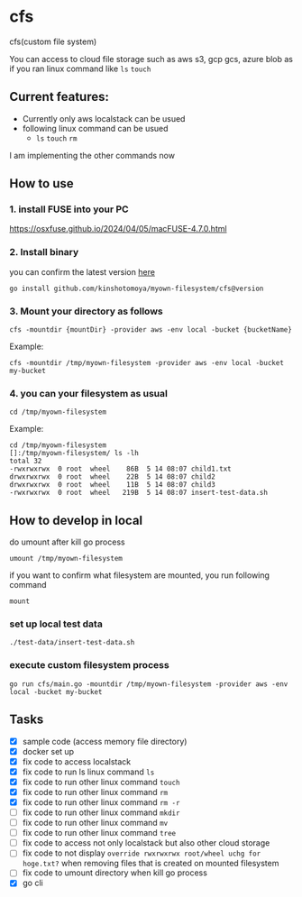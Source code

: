 # cfs

cfs(custom file system)

You can access to cloud file storage such as aws s3, gcp gcs, azure blob 
as if you ran linux command like `ls` `touch`

## Current features:
- Currently only aws localstack can be usued
- following linux command can be usued 
  - `ls` `touch` `rm`

I am implementing the other commands now

## How to use

### 1. install FUSE into your PC

https://osxfuse.github.io/2024/04/05/macFUSE-4.7.0.html


### 2. Install binary

you can confirm the latest version [here](https://github.com/kinshotomoya/myown-filesystem/releases)
```shell
go install github.com/kinshotomoya/myown-filesystem/cfs@version
```

### 3. Mount your directory as follows
```shell
cfs -mountdir {mountDir} -provider aws -env local -bucket {bucketName}
```

Example:
```shell
cfs -mountdir /tmp/myown-filesystem -provider aws -env local -bucket my-bucket
```

### 4. you can your filesystem as usual
```shell
cd /tmp/myown-filesystem
```

Example:
```shell
cd /tmp/myown-filesystem
[]:/tmp/myown-filesystem/ ls -lh                                            
total 32
-rwxrwxrwx  0 root  wheel    86B  5 14 08:07 child1.txt
drwxrwxrwx  0 root  wheel    22B  5 14 08:07 child2
drwxrwxrwx  0 root  wheel    11B  5 14 08:07 child3
-rwxrwxrwx  0 root  wheel   219B  5 14 08:07 insert-test-data.sh
```

## How to develop in local

do umount after kill go process 
```shell
umount /tmp/myown-filesystem
```

if you want to confirm what filesystem are mounted, you run following command
```shell
mount
```

### set up local test data
```shell
./test-data/insert-test-data.sh
```

### execute custom filesystem process
```shell
go run cfs/main.go -mountdir /tmp/myown-filesystem -provider aws -env local -bucket my-bucket
```

## Tasks
- [x] sample code (access memory file directory)
- [x] docker set up
- [x] fix code to access localstack
- [x] fix code to run ls linux command `ls`
- [x] fix code to run other linux command `touch`
- [x] fix code to run other linux command `rm`
- [x] fix code to run other linux command `rm -r`
- [ ] fix code to run other linux command `mkdir`
- [ ] fix code to run other linux command `mv`
- [ ] fix code to run other linux command `tree`
- [ ] fix code to access not only localstack but also other cloud storage
- [ ] fix code to not display `override rwxrwxrwx root/wheel uchg for hoge.txt?` when removing files that is created on mounted filesystem
- [ ] fix code to umount directory when kill go process 
- [x] go cli